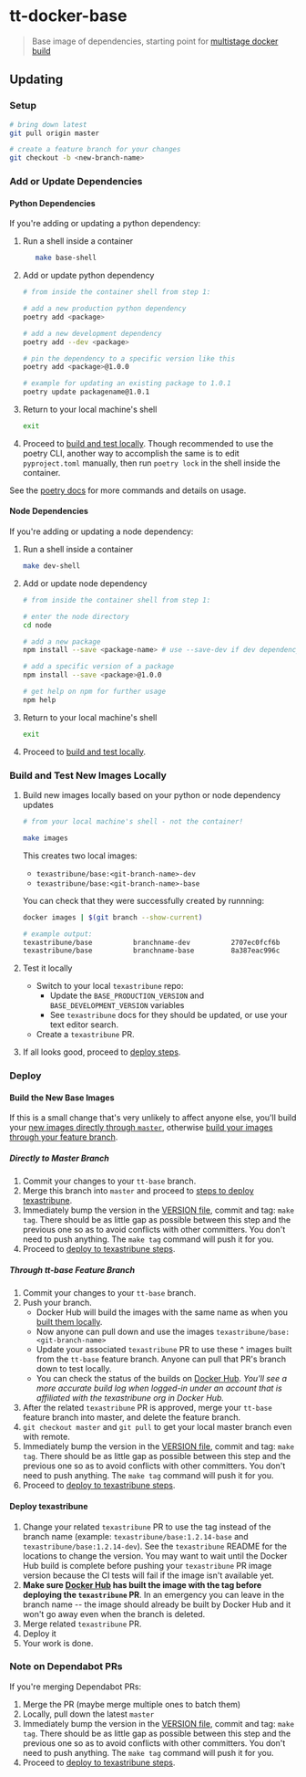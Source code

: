 tt-docker-base
===========

> Base image of dependencies, starting point for [multistage docker build](https://docs.docker.com/develop/develop-images/multistage-build/)

## Updating
### Setup
```sh
# bring down latest
git pull origin master

# create a feature branch for your changes
git checkout -b <new-branch-name>
```
### Add or Update Dependencies
#### Python Dependencies
If you're adding or updating a python dependency:
   1. Run a shell inside a container
      ```sh
         make base-shell
      ```
   1. Add or update python dependency
      ```sh
      # from inside the container shell from step 1:

      # add a new production python dependency
      poetry add <package>

      # add a new development dependency
      poetry add --dev <package>

      # pin the dependency to a specific version like this
      poetry add <package>@1.0.0

      # example for updating an existing package to 1.0.1
      poetry update packagename@1.0.1
      ```
   1. Return to your local machine's shell
      ```sh
      exit
      ```
   1. Proceed to [build and test locally](#build-and-test-new-images-locally).
Though recommended to use the poetry CLI, another way to accomplish the same is to edit `pyproject.toml` manually, then run `poetry lock` in the shell inside the container.

See the [poetry docs](https://poetry.eustace.io/docs/) for more commands and details on usage.

#### Node Dependencies
If you're adding or updating a node dependency:
   1. Run a shell inside a container
      ```sh
      make dev-shell
      ```
   1. Add or update node dependency
      ```sh
      # from inside the container shell from step 1:

      # enter the node directory
      cd node

      # add a new package
      npm install --save <package-name> # use --save-dev if dev dependency

      # add a specific version of a package
      npm install --save <package>@1.0.0

      # get help on npm for further usage
      npm help
      ```
   1. Return to your local machine's shell
      ```sh
      exit
      ```
   1. Proceed to [build and test locally](#build-and-test-new-images-locally).
### Build and Test New Images Locally
1. Build new images locally based on your python or node dependency updates
   ```sh
   # from your local machine's shell - not the container!

   make images
   ```
   This creates two local images:
     - `texastribune/base:<git-branch-name>-dev`
     - `texastribune/base:<git-branch-name>-base`

   You can check that they were successfully created by runnning:
      ```sh
      docker images | $(git branch --show-current)

      # example output:
      texastribune/base          branchname-dev          2707ec0fcf6b        22 minutes ago      2.24GB
      texastribune/base          branchname-base         8a387eac996c        59 minutes ago      1.37GB

      ```

1. Test it locally
   - Switch to your local `texastribune` repo:
     - Update the `BASE_PRODUCTION_VERSION` and `BASE_DEVELOPMENT_VERSION` variables
      - See `texastribune` docs for they should be updated, or use your text editor search.
   -  Create a `texastribune` PR.
1. If all looks good, proceed to [deploy steps](#deploy).

### Deploy
#### Build the New Base Images
If this is a small change that's very unlikely to affect anyone else, you'll build your [new images directly through `master`](#directly-to-master-branch), otherwise [build your images through your feature branch](#through-tt-base-feature-branch).
##### Directly to Master Branch
1. Commit your changes to your `tt-base` branch.
1. Merge this branch into `master` and proceed to [steps to deploy texastribune](#deploy-texastribune).
1. Immediately bump the version in the [VERSION file](VERSION), commit and tag: `make tag`. There should be as little gap as possible between this step and the previous one so as to avoid conflicts with other committers. You don't need to push anything. The `make tag` command will push it for you.
1. Proceed to [deploy to texastribune steps](#deploy-texastribune).

##### Through tt-base Feature Branch
1. Commit your changes to your `tt-base` branch.
1. Push your branch.
    - Docker Hub will build the images with the same name as when you [built them locally](#build-and-test-new-images-locally).
    - Now anyone can pull down and use the images `texastribune/base:<git-branch-name>`
    - Update your associated `texastribune` PR to use these ^ images built from the `tt-base` feature branch.  Anyone can pull that PR's branch down to test locally.
    - You can check the status of the builds on [Docker Hub](https://hub.docker.com/repository/docker/texastribune/base). _You'll see a more accurate build log when logged-in under an account that is affiliated with the texastribune org in Docker Hub._
1. After the related `texastribune` PR is approved, merge your `tt-base` feature branch into master, and delete the feature branch.
1. `git checkout master` and `git pull` to get your local master branch even with remote.
1. Immediately bump the version in the [VERSION file](VERSION), commit and tag: `make tag`. There should be as little gap as possible between this step and the previous one so as to avoid conflicts with other committers. You don't need to push anything. The `make tag` command will push it for you.
1. Proceed to [deploy to texastribune steps](#deploy-texastribune).

#### Deploy texastribune
1. Change your related `texastribune` PR to use the tag instead of the branch name (example: `texastribune/base:1.2.14-base` and `texastribune/base:1.2.14-dev`). See the `texastribune` README for the locations to change the version. You may want to wait until the Docker Hub build is complete before pushing your `texastribune` PR image version because the CI tests will fail if the image isn't available yet.
1. **Make sure [Docker Hub](https://hub.docker.com/repository/docker/texastribune/base) has built the image with the tag before deploying the `texastribune` PR**. In an emergency you can leave in the branch name -- the image should
   already be built by Docker Hub and it won't go away even when the branch is deleted.
1. Merge related `texastribune` PR.
1. Deploy it
1. Your work is done.

### Note on Dependabot PRs
If you're merging Dependabot PRs:
1. Merge the PR (maybe merge multiple ones to batch them)
1. Locally, pull down the latest `master`
1. Immediately bump the version in the [VERSION file](VERSION), commit and tag: `make tag`. There should be as little gap as possible between this step and the previous one so as to avoid conflicts with other committers. You don't need to push anything. The `make tag` command will push it for you.
1. Proceed to [deploy to texastribune steps](#deploy-texastribune).
